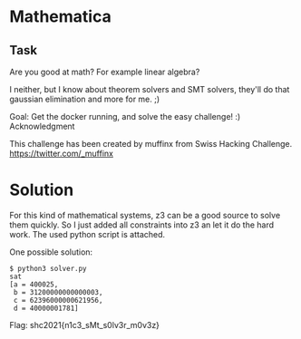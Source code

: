 # Mathematica

## Task
Are you good at math? For example linear algebra?

I neither, but I know about theorem solvers and SMT solvers, they'll do that gaussian elimination and more for me. ;)

Goal: Get the docker running, and solve the easy challenge! :)
Acknowledgment

This challenge has been created by muffinx from Swiss Hacking Challenge.
https://twitter.com/_muffinx

# Solution

For this kind of mathematical systems, z3 can be a good source to solve them quickly. So I just added all constraints into z3 an let it do the hard work. The used python script is attached.

One possible solution:
```
$ python3 solver.py
sat
[a = 400025,
 b = 31200000000000003,
 c = 62396000000621956,
 d = 40000001781]
```

Flag: shc2021{n1c3_sMt_s0lv3r_m0v3z}
